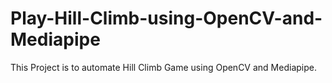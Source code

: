 # Play-Hill-Climb-using-OpenCV-and-Mediapipe
This Project is to automate Hill Climb Game using OpenCV and Mediapipe.
